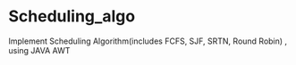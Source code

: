 # Scheduling_algo
Implement Scheduling Algorithm(includes FCFS, SJF, SRTN, Round Robin) , using JAVA AWT 
